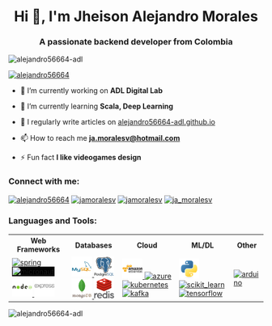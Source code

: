 <h1 align="center">Hi 👋, I'm Jheison Alejandro Morales</h1>
<h3 align="center">A passionate backend developer from Colombia</h3>

<p align="left"> <img src="https://komarev.com/ghpvc/?username=alejandro56664-adl&label=Profile%20views&color=0e75b6&style=flat" alt="alejandro56664-adl" /> </p>

<p align="left"> <a href="https://twitter.com/alejandro56664" target="blank"><img src="https://img.shields.io/twitter/follow/alejandro56664?logo=twitter&style=for-the-badge" alt="alejandro56664" /></a> </p>

- 🔭 I’m currently working on **ADL Digital Lab**

- 🌱 I’m currently learning **Scala, Deep Learning**

- 📝 I regularly write articles on [alejandro56664-adl.github.io](alejandro56664-adl.github.io)

- 📫 How to reach me **ja.moralesv@hotmail.com**

- ⚡ Fun fact **I like videogames design**

<h3 align="left">Connect with me:</h3>
<p align="left">
<a href="https://twitter.com/alejandro56664" target="blank"><img align="center" src="https://raw.githubusercontent.com/rahuldkjain/github-profile-readme-generator/master/src/images/icons/Social/twitter.svg" alt="alejandro56664" height="30" width="40" /></a>
<a href="https://linkedin.com/in/jamoralesv" target="blank"><img align="center" src="https://raw.githubusercontent.com/rahuldkjain/github-profile-readme-generator/master/src/images/icons/Social/linked-in-alt.svg" alt="jamoralesv" height="30" width="40" /></a>
<a href="https://kaggle.com/jamoralesv" target="blank"><img align="center" src="https://raw.githubusercontent.com/rahuldkjain/github-profile-readme-generator/master/src/images/icons/Social/kaggle.svg" alt="jamoralesv" height="30" width="40" /></a>
<a href="https://www.hackerrank.com/ja_moralesv" target="blank"><img align="center" src="https://raw.githubusercontent.com/rahuldkjain/github-profile-readme-generator/master/src/images/icons/Social/hackerrank.svg" alt="ja_moralesv" height="30" width="40" /></a>
</p>

<h3 align="left">Languages and Tools:</h3>

<table>

<tr>
 <th scope="col">Web Frameworks</th>
 <th scope="col">Databases</th>
 <th scope="col">Cloud</th>

 <th scope="col">ML/DL</th>
 <th scope="col">Other</th>
</tr>
<tr>
 <td><a href="https://spring.io/" target="_blank"> <img src="https://www.vectorlogo.zone/logos/springio/springio-icon.svg" alt="spring" width="40" height="40"/> </a>
<a href="https://micronaut.io/" target="_blank"> <img src="https://micronaut.io/wp-content/uploads/2020/11/MIcronautLogo_Horizontal.svg" alt="micronaut" width="40" height="40" style="background-color:black;padding:1px;"/> </a> 
<a href="https://nodejs.org" target="_blank"> <img src="https://raw.githubusercontent.com/devicons/devicon/master/icons/nodejs/nodejs-original-wordmark.svg" alt="nodejs" width="40" height="40"/> </a> 
<a href="https://expressjs.com" target="_blank"> <img src="https://raw.githubusercontent.com/devicons/devicon/master/icons/express/express-original-wordmark.svg" alt="express" width="40" height="40"/> </a></td>
 <td> 
  <a href="https://www.mysql.com/" target="_blank"> <img src="https://raw.githubusercontent.com/devicons/devicon/master/icons/mysql/mysql-original-wordmark.svg" alt="mysql" width="40" height="40"/> </a>
  <a href="https://www.postgresql.org" target="_blank"> <img src="https://raw.githubusercontent.com/devicons/devicon/master/icons/postgresql/postgresql-original-wordmark.svg" alt="postgresql" width="40" height="40"/> </a> <a href="https://www.mongodb.com/" target="_blank"> <img src="https://raw.githubusercontent.com/devicons/devicon/master/icons/mongodb/mongodb-original-wordmark.svg" alt="mongodb" width="40" height="40"/> </a> 
  <a href="https://redis.io" target="_blank"> <img src="https://raw.githubusercontent.com/devicons/devicon/master/icons/redis/redis-original-wordmark.svg" alt="redis" width="40" height="40"/> </a> </td>

 <td>  <a href="https://aws.amazon.com" target="_blank"> <img src="https://raw.githubusercontent.com/devicons/devicon/master/icons/amazonwebservices/amazonwebservices-original-wordmark.svg" alt="aws" width="40" height="40"/> </a> <a href="https://azure.microsoft.com/en-in/" target="_blank"> <img src="https://www.vectorlogo.zone/logos/microsoft_azure/microsoft_azure-icon.svg" alt="azure" width="40" height="40"/> </a> 
  <a href="https://kubernetes.io" target="_blank"> <img src="https://www.vectorlogo.zone/logos/kubernetes/kubernetes-icon.svg" alt="kubernetes" width="40" height="40"/> </a>   <a href="https://kafka.apache.org/" target="_blank"> <img src="https://www.vectorlogo.zone/logos/apache_kafka/apache_kafka-icon.svg" alt="kafka" width="40" height="40"/> </a> </td>
 <td>      <a href="https://www.python.org" target="_blank"> <img src="https://raw.githubusercontent.com/devicons/devicon/master/icons/python/python-original.svg" alt="python" width="40" height="40"/> </a>
  <a href="https://scikit-learn.org/" target="_blank"> <img src="https://upload.wikimedia.org/wikipedia/commons/0/05/Scikit_learn_logo_small.svg" alt="scikit_learn" width="40" height="40"/> </a>
  <a href="https://www.tensorflow.org" target="_blank"> <img src="https://www.vectorlogo.zone/logos/tensorflow/tensorflow-icon.svg" alt="tensorflow" width="40" height="40"/> </a> </td>
   <td> <a href="https://www.arduino.cc/" target="_blank"> <img src="https://cdn.worldvectorlogo.com/logos/arduino-1.svg" alt="arduino" width="40" height="40"/> </a> 
 </td>
</tr>
</table>

<p><img align="left" src="https://github-readme-stats.vercel.app/api/top-langs?username=alejandro56664-adl&show_icons=true&locale=en&layout=compact" alt="alejandro56664-adl" /></p>
